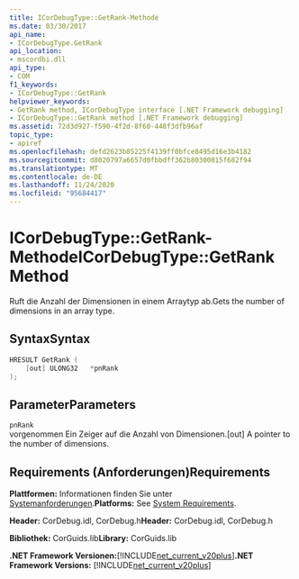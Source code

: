 ```yaml
---
title: ICorDebugType::GetRank-Methode
ms.date: 03/30/2017
api_name:
- ICorDebugType.GetRank
api_location:
- mscordbi.dll
api_type:
- COM
f1_keywords:
- ICorDebugType::GetRank
helpviewer_keywords:
- GetRank method, ICorDebugType interface [.NET Framework debugging]
- ICorDebugType::GetRank method [.NET Framework debugging]
ms.assetid: 72d3d927-f590-4f2d-8f60-448f3dfb96af
topic_type:
- apiref
ms.openlocfilehash: defd2623b85225f4139ff0bfce8495d16e3b4182
ms.sourcegitcommit: d8020797a6657d0fbbdff362b80300815f682f94
ms.translationtype: MT
ms.contentlocale: de-DE
ms.lasthandoff: 11/24/2020
ms.locfileid: "95684417"
---
```

# <a name="icordebugtypegetrank-method"></a><span data-ttu-id="b2997-102">ICorDebugType::GetRank-Methode</span><span class="sxs-lookup"><span data-stu-id="b2997-102">ICorDebugType::GetRank Method</span></span>

<span data-ttu-id="b2997-103">Ruft die Anzahl der Dimensionen in einem Arraytyp ab.</span><span class="sxs-lookup"><span data-stu-id="b2997-103">Gets the number of dimensions in an array type.</span></span>  
  
## <a name="syntax"></a><span data-ttu-id="b2997-104">Syntax</span><span class="sxs-lookup"><span data-stu-id="b2997-104">Syntax</span></span>  
  
```cpp  
HRESULT GetRank (  
    [out] ULONG32   *pnRank  
);  
```  
  
## <a name="parameters"></a><span data-ttu-id="b2997-105">Parameter</span><span class="sxs-lookup"><span data-stu-id="b2997-105">Parameters</span></span>  

 `pnRank`  
 <span data-ttu-id="b2997-106">vorgenommen Ein Zeiger auf die Anzahl von Dimensionen.</span><span class="sxs-lookup"><span data-stu-id="b2997-106">[out] A pointer to the number of dimensions.</span></span>  
  
## <a name="requirements"></a><span data-ttu-id="b2997-107">Requirements (Anforderungen)</span><span class="sxs-lookup"><span data-stu-id="b2997-107">Requirements</span></span>  

 <span data-ttu-id="b2997-108">**Plattformen:** Informationen finden Sie unter [Systemanforderungen](../../get-started/system-requirements.md).</span><span class="sxs-lookup"><span data-stu-id="b2997-108">**Platforms:** See [System Requirements](../../get-started/system-requirements.md).</span></span>  
  
 <span data-ttu-id="b2997-109">**Header:** CorDebug.idl, CorDebug.h</span><span class="sxs-lookup"><span data-stu-id="b2997-109">**Header:** CorDebug.idl, CorDebug.h</span></span>  
  
 <span data-ttu-id="b2997-110">**Bibliothek:** CorGuids.lib</span><span class="sxs-lookup"><span data-stu-id="b2997-110">**Library:** CorGuids.lib</span></span>  
  
 <span data-ttu-id="b2997-111">**.NET Framework Versionen:**[!INCLUDE[net_current_v20plus](../../../../includes/net-current-v20plus-md.md)]</span><span class="sxs-lookup"><span data-stu-id="b2997-111">**.NET Framework Versions:** [!INCLUDE[net_current_v20plus](../../../../includes/net-current-v20plus-md.md)]</span></span>
